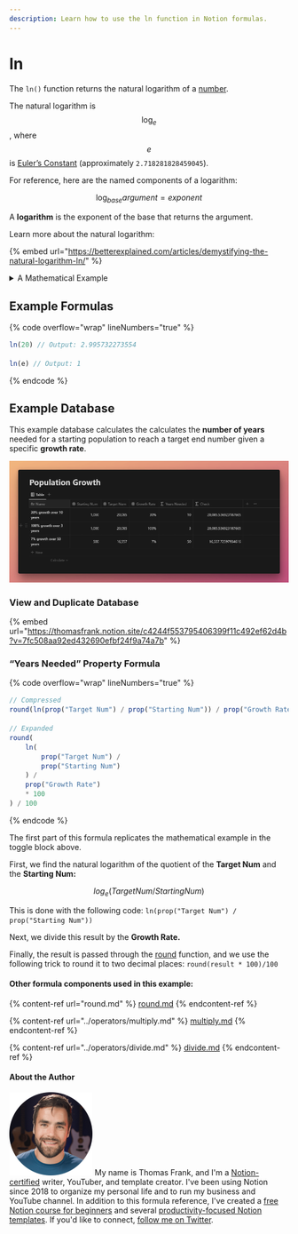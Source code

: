 ```yaml
---
description: Learn how to use the ln function in Notion formulas.
---
```


# ln

The `ln()` function returns the natural logarithm of a [number](../../formula-basics/data-types/number.md).

The natural logarithm is $$\log_e$$, where $$e$$ is [Euler’s Constant](../constants/e.md) (approximately `2.718281828459045`).

For reference, here are the named components of a logarithm:

$$
\log_{base} argument = exponent
$$

A **logarithm** is the exponent of the base that returns the argument.

Learn more about the natural logarithm:

{% embed url="https://betterexplained.com/articles/demystifying-the-natural-logarithm-ln/" %}

<details>

<summary>A Mathematical Example</summary>

In plain English, $$log_e$$ helps us find out **how many periods (i.e. how long) of continuous growth are needed** for a starting value to reach a target end value.

$$e$$ denotes a continuous rate of growth.

Recall from the article on [Euler’s Constant (e)](../constants/e.md), that we can find a starting population’s end number with the following formula:

$$n * e^x$$

…where $$n$$ is our starting population, and $$x$$ is the number of periods.

Let’s say we start out with a population of 1,000, which grows continuously for three years ([you can check this answer on WolframAlpha](https://www.wolframalpha.com/input?i=1000+\*+e%5E%283%29)):

$$1000 * e^3 = 20,085$$

At the end of three years, our final population is 20,085.

If you want to fully understand why this works, I highly recommend [this guide on exponential functions](https://betterexplained.com/articles/an-intuitive-guide-to-exponential-functions-e/).

Now let’s look at $$log_e$$.

Where $$e^x$$ tells us how much growth we’ll experience given a number of periods, $$log_ex$$ tells us how many periods it’ll take to get a specific end result $$x$$.

Here’s the natural logarithm of our earlier result. We’ll take the full result, 20,085, and divide it by the starting population of 1,000 ([Check this on WolframAlpha](https://www.wolframalpha.com/input?i=ln%2820085%2F1000%29)):

$$log_e(20,085/1000) = log_e(20.085) =  3$$

We can now see that $$log_ex$$ is the inverse of $$e^x$$. Therefore, these two are roughly equivalent (20,085 is rounded from the actual result of the first equation):

$$log_e(20.085) = e^3$$

This also means:

$$log_ee^3 = 3$$

Hopefully this aside has helped to demystify $$log_e$$ a bit for you!

</details>

## Example Formulas

{% code overflow="wrap" lineNumbers="true" %}
```jsx
ln(20) // Output: 2.995732273554

ln(e) // Output: 1
```
{% endcode %}

## Example Database

This example database calculates the calculates the **number of years** needed for a starting population to reach a target end number given a specific **growth rate**.

![](<../../.gitbook/assets/Ln Function - Notion Formulas (1).png>)

### View and Duplicate Database

{% embed url="https://thomasfrank.notion.site/c4244f553795406399f11c492ef62d4b?v=7fc508aa92ed432690efbf24f9a74a7b" %}

### “Years Needed” Property Formula

{% code overflow="wrap" lineNumbers="true" %}
```jsx
// Compressed
round(ln(prop("Target Num") / prop("Starting Num")) / prop("Growth Rate") * 100) / 100

// Expanded
round(
    ln(
        prop("Target Num") / 
        prop("Starting Num")
    ) / 
    prop("Growth Rate") 
    * 100
) / 100
```
{% endcode %}

The first part of this formula replicates the mathematical example in the toggle block above.

First, we find the natural logarithm of the quotient of the **Target Num** and the **Starting Num:**

$$
log_e(Target Num/Starting Num)
$$

This is done with the following code: `ln(prop("Target Num") / prop("Starting Num"))`

Next, we divide this result by the **Growth Rate.**

Finally, the result is passed through the [round](round.md) function, and we use the following trick to round it to two decimal places: `round(result * 100)/100`

#### Other formula components used in this example:

{% content-ref url="round.md" %}
[round.md](round.md)
{% endcontent-ref %}

{% content-ref url="../operators/multiply.md" %}
[multiply.md](../operators/multiply.md)
{% endcontent-ref %}

{% content-ref url="../operators/divide.md" %}
[divide.md](../operators/divide.md)
{% endcontent-ref %}

#### About the Author

<img src="../../.gitbook/assets/Notion Fundamentals with Thomas Frank - Avatar 2021 compressed (1).png" alt="" data-size="line"> My name is Thomas Frank, and I'm a [Notion-certified](https://www.credly.com/badges/95fae13a-17bf-4b4a-a3d2-d58c8a3e6a2a/public\_url) writer, YouTuber, and template creator. I've been using Notion since 2018 to organize my personal life and to run my business and YouTube channel. In addition to this formula reference, I've created a [free Notion course for beginners](https://thomasjfrank.com/fundamentals/) and several [productivity-focused Notion templates](https://thomasjfrank.com/templates/). If you'd like to connect, [follow me on Twitter](https://twitter.com/TomFrankly).
